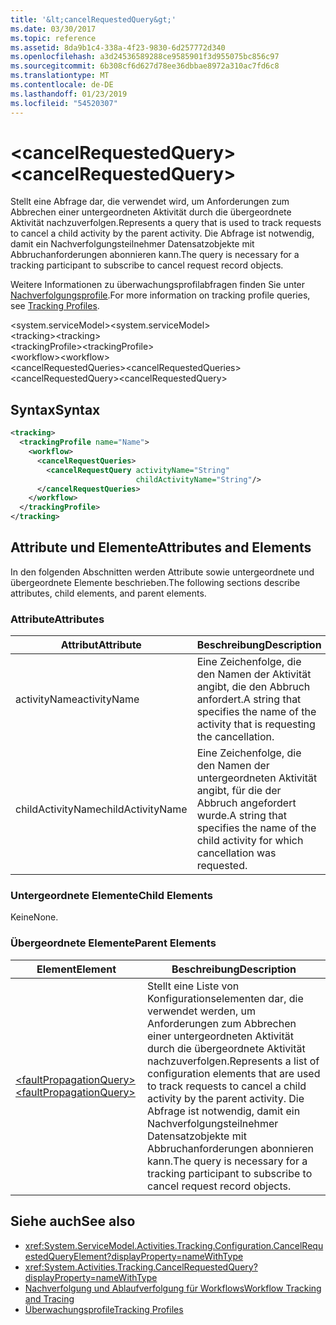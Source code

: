 ```yaml
---
title: '&lt;cancelRequestedQuery&gt;'
ms.date: 03/30/2017
ms.topic: reference
ms.assetid: 8da9b1c4-338a-4f23-9830-6d257772d340
ms.openlocfilehash: a3d24536589288ce9585901f3d955075bc856c97
ms.sourcegitcommit: 6b308cf6d627d78ee36dbbae8972a310ac7fd6c8
ms.translationtype: MT
ms.contentlocale: de-DE
ms.lasthandoff: 01/23/2019
ms.locfileid: "54520307"
---
```

# <a name="ltcancelrequestedquerygt"></a><span data-ttu-id="983f8-102">&lt;cancelRequestedQuery&gt;</span><span class="sxs-lookup"><span data-stu-id="983f8-102">&lt;cancelRequestedQuery&gt;</span></span>
<span data-ttu-id="983f8-103">Stellt eine Abfrage dar, die verwendet wird, um Anforderungen zum Abbrechen einer untergeordneten Aktivität durch die übergeordnete Aktivität nachzuverfolgen.</span><span class="sxs-lookup"><span data-stu-id="983f8-103">Represents a query that is used to track requests to cancel a child activity by the parent activity.</span></span> <span data-ttu-id="983f8-104">Die Abfrage ist notwendig, damit ein Nachverfolgungsteilnehmer Datensatzobjekte mit Abbruchanforderungen abonnieren kann.</span><span class="sxs-lookup"><span data-stu-id="983f8-104">The query is necessary for a tracking participant to subscribe to cancel request record objects.</span></span>  
  
 <span data-ttu-id="983f8-105">Weitere Informationen zu überwachungsprofilabfragen finden Sie unter [Nachverfolgungsprofile](../../../../../docs/framework/windows-workflow-foundation/tracking-profiles.md).</span><span class="sxs-lookup"><span data-stu-id="983f8-105">For more information on tracking profile queries, see [Tracking Profiles](../../../../../docs/framework/windows-workflow-foundation/tracking-profiles.md).</span></span>  
  
<span data-ttu-id="983f8-106">\<system.serviceModel></span><span class="sxs-lookup"><span data-stu-id="983f8-106">\<system.serviceModel></span></span>  
<span data-ttu-id="983f8-107">\<tracking></span><span class="sxs-lookup"><span data-stu-id="983f8-107">\<tracking></span></span>  
<span data-ttu-id="983f8-108">\<trackingProfile></span><span class="sxs-lookup"><span data-stu-id="983f8-108">\<trackingProfile></span></span>  
<span data-ttu-id="983f8-109">\<workflow></span><span class="sxs-lookup"><span data-stu-id="983f8-109">\<workflow></span></span>  
<span data-ttu-id="983f8-110">\<cancelRequestedQueries></span><span class="sxs-lookup"><span data-stu-id="983f8-110">\<cancelRequestedQueries></span></span>  
<span data-ttu-id="983f8-111">\<cancelRequestedQuery></span><span class="sxs-lookup"><span data-stu-id="983f8-111">\<cancelRequestedQuery></span></span>  
  
## <a name="syntax"></a><span data-ttu-id="983f8-112">Syntax</span><span class="sxs-lookup"><span data-stu-id="983f8-112">Syntax</span></span>  
  
```xml  
<tracking>
  <trackingProfile name="Name">
    <workflow>
      <cancelRequestQueries>
        <cancelRequestQuery activityName="String" 
                            childActivityName="String"/>
      </cancelRequestQueries>
    </workflow>
  </trackingProfile>
</tracking>  
```  
  
## <a name="attributes-and-elements"></a><span data-ttu-id="983f8-113">Attribute und Elemente</span><span class="sxs-lookup"><span data-stu-id="983f8-113">Attributes and Elements</span></span>  
 <span data-ttu-id="983f8-114">In den folgenden Abschnitten werden Attribute sowie untergeordnete und übergeordnete Elemente beschrieben.</span><span class="sxs-lookup"><span data-stu-id="983f8-114">The following sections describe attributes, child elements, and parent elements.</span></span>  
  
### <a name="attributes"></a><span data-ttu-id="983f8-115">Attribute</span><span class="sxs-lookup"><span data-stu-id="983f8-115">Attributes</span></span>  
  
|<span data-ttu-id="983f8-116">Attribut</span><span class="sxs-lookup"><span data-stu-id="983f8-116">Attribute</span></span>|<span data-ttu-id="983f8-117">Beschreibung</span><span class="sxs-lookup"><span data-stu-id="983f8-117">Description</span></span>|  
|---------------|-----------------|  
|<span data-ttu-id="983f8-118">activityName</span><span class="sxs-lookup"><span data-stu-id="983f8-118">activityName</span></span>|<span data-ttu-id="983f8-119">Eine Zeichenfolge, die den Namen der Aktivität angibt, die den Abbruch anfordert.</span><span class="sxs-lookup"><span data-stu-id="983f8-119">A string that specifies the name of the activity that is requesting the cancellation.</span></span>|  
|<span data-ttu-id="983f8-120">childActivityName</span><span class="sxs-lookup"><span data-stu-id="983f8-120">childActivityName</span></span>|<span data-ttu-id="983f8-121">Eine Zeichenfolge, die den Namen der untergeordneten Aktivität angibt, für die der Abbruch angefordert wurde.</span><span class="sxs-lookup"><span data-stu-id="983f8-121">A string that specifies the name of the child activity for which cancellation was requested.</span></span>|  
  
### <a name="child-elements"></a><span data-ttu-id="983f8-122">Untergeordnete Elemente</span><span class="sxs-lookup"><span data-stu-id="983f8-122">Child Elements</span></span>  
 <span data-ttu-id="983f8-123">Keine</span><span class="sxs-lookup"><span data-stu-id="983f8-123">None.</span></span>  
  
### <a name="parent-elements"></a><span data-ttu-id="983f8-124">Übergeordnete Elemente</span><span class="sxs-lookup"><span data-stu-id="983f8-124">Parent Elements</span></span>  
  
|<span data-ttu-id="983f8-125">Element</span><span class="sxs-lookup"><span data-stu-id="983f8-125">Element</span></span>|<span data-ttu-id="983f8-126">Beschreibung</span><span class="sxs-lookup"><span data-stu-id="983f8-126">Description</span></span>|  
|-------------|-----------------|  
|[<span data-ttu-id="983f8-127">\<faultPropagationQuery></span><span class="sxs-lookup"><span data-stu-id="983f8-127">\<faultPropagationQuery></span></span>](../../../../../docs/framework/configure-apps/file-schema/windows-workflow-foundation/faultpropagationquery.md)|<span data-ttu-id="983f8-128">Stellt eine Liste von Konfigurationselementen dar, die verwendet werden, um Anforderungen zum Abbrechen einer untergeordneten Aktivität durch die übergeordnete Aktivität nachzuverfolgen.</span><span class="sxs-lookup"><span data-stu-id="983f8-128">Represents a list of configuration elements that are used to track requests to cancel a child activity by the parent activity.</span></span> <span data-ttu-id="983f8-129">Die Abfrage ist notwendig, damit ein Nachverfolgungsteilnehmer Datensatzobjekte mit Abbruchanforderungen abonnieren kann.</span><span class="sxs-lookup"><span data-stu-id="983f8-129">The query is necessary for a tracking participant to subscribe to cancel request record objects.</span></span>|  
  
## <a name="see-also"></a><span data-ttu-id="983f8-130">Siehe auch</span><span class="sxs-lookup"><span data-stu-id="983f8-130">See also</span></span>
- <xref:System.ServiceModel.Activities.Tracking.Configuration.CancelRequestedQueryElement?displayProperty=nameWithType>
- <xref:System.Activities.Tracking.CancelRequestedQuery?displayProperty=nameWithType>
- [<span data-ttu-id="983f8-131">Nachverfolgung und Ablaufverfolgung für Workflows</span><span class="sxs-lookup"><span data-stu-id="983f8-131">Workflow Tracking and Tracing</span></span>](../../../../../docs/framework/windows-workflow-foundation/workflow-tracking-and-tracing.md)
- [<span data-ttu-id="983f8-132">Überwachungsprofile</span><span class="sxs-lookup"><span data-stu-id="983f8-132">Tracking Profiles</span></span>](../../../../../docs/framework/windows-workflow-foundation/tracking-profiles.md)
